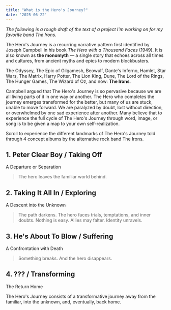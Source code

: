 ```yaml
---
title: "What is the Hero's Journey?"
date: '2025-06-22'
---
```


*The following is a rough draft of the text of a project I'm working on for my favorite band The Irons.*

The Hero's Journey is a recurring narrative pattern first identified by Joseph Campbell in his book *The Hero with a Thousand Faces* (1949). It is also known as **the monomyth** — a single story that echoes across all times and cultures, from ancient myths and epics to modern blockbusters.

The Odyssey, The Epic of Gilgamesh, Beowulf, Dante's Inferno, Hamlet, Star Wars, The Matrix, Harry Potter, The Lion King, Dune, The Lord of the Rings, The Hunger Games, The Wizard of Oz, and now: **The Irons**.

Campbell argued that The Hero's Journey is so pervasive because we are all living parts of it in one way or another. The Hero who completes the journey emerges transformed for the better, but many of us are stuck, unable to move forward. We are paralyzed by doubt, lost without direction, or overwhelmed by one sad experience after another. Many believe that to experience the full cycle of The Hero's Journey through word, image, or song is to be given a map to your own self-realization.

Scroll to experience the different landmarks of The Hero's Journey told through 4 concept albums by the alternative rock band The Irons. 

## 1. Peter Clear Boy / Taking Off

A Departure or Separation
> The hero leaves the familiar world behind.

## 2. Taking It All In / Exploring

A Descent into the Unknown
> The path darkens.
> The hero faces trials, temptations, and inner doubts. Nothing is easy. Allies may falter. Identity unravels.

## 3. He's About To Blow / Suffering
A Confrontation with Death
> Something breaks. And the hero disappears.

## 4. ??? / Transforming
The Return Home

The Hero's Journey consists of a transformative journey away from the familiar, into the unknown, and, eventually, back home.


